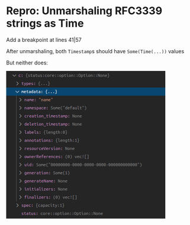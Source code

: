 # Repro: Unmarshaling RFC3339 strings as Time

Add a breakpoint at lines 41|57

After unmarshaling, both `Timestamp`s should have `Some(Time(...))` values

But neither does:

![Screenshot](./timestamps.png)